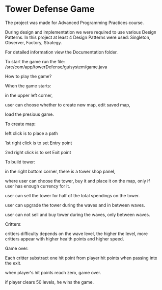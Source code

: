 # Tower Defense Game
The project was made for Advanced Programming Practices course.

During design and implementation we were required to use various Design Patterns.
In this project at least 4 Design Patterns were used: Singleton, Observer, Factory, Strategy.

For detailed information view the Documentation folder.

To start the game run the file:
/src/com/app/towerDefense/guisystem/game.java

How to play the game?

When the game starts:

in the upper left corner,

user can choose whether to create new map, edit saved map,

load the presious game.

To create map:

left click is to place a path

1st right click is to set Entry point

2nd right click is to set Exit point

To build tower:

in the right bottom corner, there is a tower shop panel,

where user can choose the tower, buy it and place it on the map, only if user has enough currency for it.

user can sell the tower for half of the total spendings on the tower.

user can upgrade the tower during the waves and in between waves.

user can not sell and buy tower during the waves, only between waves.

Critters:

critters difficulty depends on the wave level, the higher the level, more critters appear with higher health points and higher speed.

Game over:

Each critter substract one hit point from player hit points when passing into the exit.

when player's hit points reach zero, game over.

if player clears 50 levels, he wins the game.
